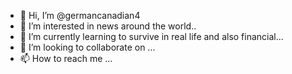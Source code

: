 - 👋 Hi, I’m @germancanadian4
- 👀 I’m interested in news around the world..
- 🌱 I’m currently learning to survive in real life and also financial...
- 💞️ I’m looking to collaborate on ...
- 📫 How to reach me ...

<!---
germancanadian4/germancanadian4 is a ✨ special ✨ repository because its `README.md` (this file) appears on your GitHub profile.
You can click the Preview link to take a look at your changes.
--->
